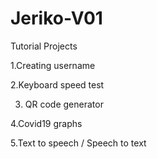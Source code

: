 # Jeriko-V01
 Tutorial Projects 
 
1.Creating username

2.Keyboard speed test

3. QR code generator

4.Covid19 graphs

5.Text to speech / Speech to text
